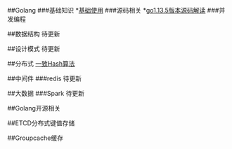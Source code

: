 ##Golang
 ###基础知识
*[基础使用](https://github.com/friendlyhank/go-use)
###源码相关
*[go1.13.5版本源码解读](https://github.com/friendlyhank/go1.13.5-annotated)
###并发编程

##数据结构
待更新

##设计模式
待更新

##分布式
[一致Hash算法](distributed_system/hash一致性算法讲解.md)


##中间件
###redis
待更新

##大数据
###Spark
待更新

##Golang开源相关

##ETCD分布式键值存储

##Groupcache缓存